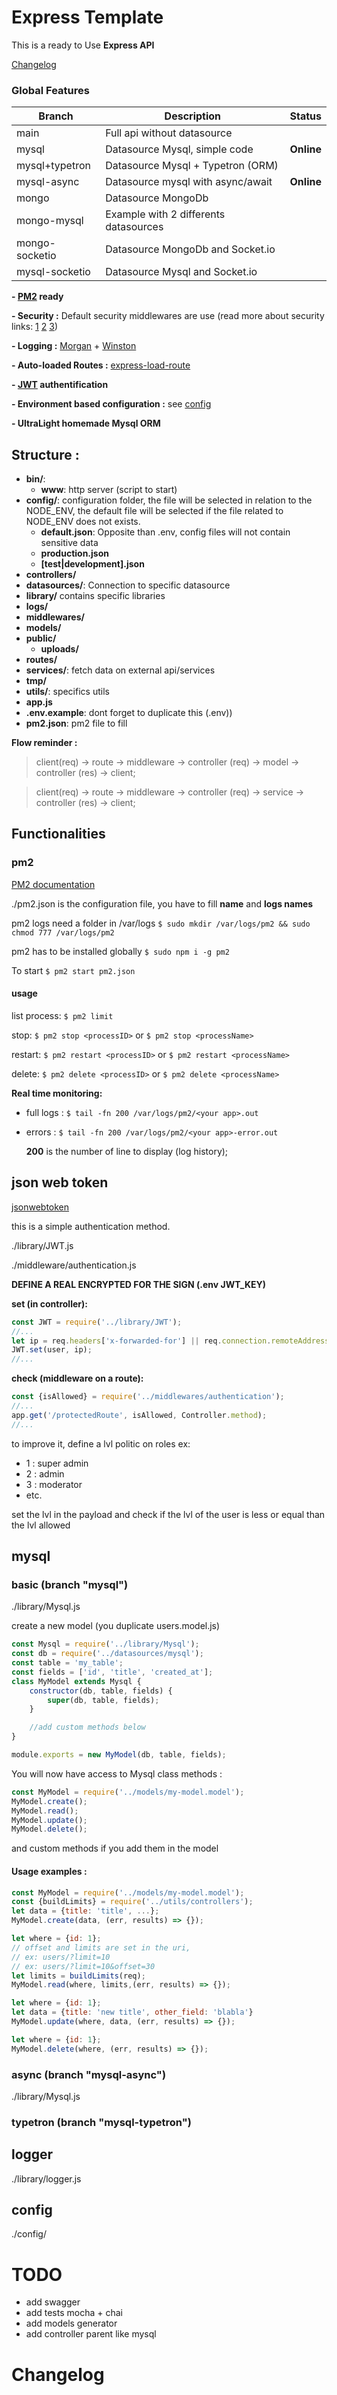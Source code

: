 # Express Template

This is a ready to Use **Express API**

[Changelog](#changelog)

### Global Features

Branch  | Description | Status
------------- | ------------- | -------------
main  | Full api without datasource | 
mysql  | Datasource Mysql, simple code | **Online**
mysql+typetron  | Datasource Mysql + Typetron (ORM) | 
mysql-async  | Datasource mysql with async/await | **Online**
mongo  | Datasource MongoDb | 
mongo-mysql  | Example with 2 differents datasources | 
mongo-socketio  | Datasource MongoDb and Socket.io | 
mysql-socketio  | Datasource Mysql and Socket.io | 

**- [PM2](https://pm2.keymetrics.io/) ready** 

**- Security :** Default security middlewares are use (read more about security links: [1](https://itnext.io/make-security-on-your-nodejs-api-the-priority-50da8dc71d68) [2](https://nodesource.com/blog/nine-security-tips-to-keep-express-from-getting-pwned) [3](https://www.freecodecamp.org/news/express-js-security-tips/))

**- Logging :** [Morgan](https://www.npmjs.com/package/morgan) + [Winston](https://www.npmjs.com/package/winston)

**- Auto-loaded Routes :** [express-load-route](https://www.npmjs.com/package/express-load-routes)

**- [JWT](https://www.npmjs.com/package/jsonwebtoken) authentification**

**- Environment based configuration :** see [config](https://www.npmjs.com/package/config)

**- UltraLight homemade Mysql ORM**

## Structure :
- **bin/**:
    -  **www**: http server (script to start)
- **config/**: configuration folder, the file will be selected in relation to the NODE_ENV, the default file will be selected if the file related to NODE_ENV does not exists.
    - **default.json**: Opposite than .env, config files will not contain sensitive data
    - **production.json**
    - **[test|development].json**
- **controllers/**
- **datasources/**: Connection to specific datasource
- **library/** contains specific libraries
- **logs/** 
- **middlewares/**
- **models/**
- **public/**
    - **uploads/**
- **routes/**
- **services/**: fetch data on external api/services
- **tmp/**
- **utils/**: specifics utils
- **app.js**
- **.env.example**: dont forget to duplicate this (.env)) 
- **pm2.json**: pm2 file to fill

**Flow reminder :**

> client(req) &rarr; route &rarr; middleware &rarr; controller (req) &rarr; model &rarr; controller (res) &rarr; client;

> client(req) &rarr; route &rarr; middleware &rarr; controller (req) &rarr; service &rarr; controller (res) &rarr; client;

## Functionalities

### pm2
[PM2 documentation](https://pm2.keymetrics.io/)

./pm2.json is the configuration file, you have to fill **name** and **logs names**

pm2 logs need a folder in /var/logs
`$ sudo mkdir /var/logs/pm2 && sudo chmod 777 /var/logs/pm2`

pm2 has to be installed globally
`$ sudo npm i -g pm2`

To start
`$ pm2 start pm2.json`

#### usage
list process:
`$ pm2 limit`

stop:
`$ pm2 stop <processID>`
or 
`$ pm2 stop <processName>`

restart:
`$ pm2 restart <processID>`
or 
`$ pm2 restart <processName>`

delete:
`$ pm2 delete <processID>`
or 
`$ pm2 delete <processName>`

**Real time monitoring:**

- full logs :
    `$ tail -fn 200 /var/logs/pm2/<your app>.out`
- errors :
    `$ tail -fn 200 /var/logs/pm2/<your app>-error.out`
    
    **200** is the number of line to display (log history);
    
## json web token
[jsonwebtoken](https://www.npmjs.com/package/jsonwebtoken)

this is a simple authentication method.

./library/JWT.js

./middleware/authentication.js

**DEFINE A REAL ENCRYPTED FOR THE SIGN (.env JWT_KEY)**

**set (in controller):**
```javascript
const JWT = require('../library/JWT');
//...
let ip = req.headers['x-forwarded-for'] || req.connection.remoteAddress;
JWT.set(user, ip);
//...
```

**check (middleware on a route):**
```javascript
const {isAllowed} = require('../middlewares/authentication');
//...
app.get('/protectedRoute', isAllowed, Controller.method);
//...
```
to improve it, define a lvl politic on roles ex:
- 1 : super admin
- 2 : admin
- 3 : moderator
- etc.

set the lvl in the payload and check if the lvl of the user is less or equal than the lvl allowed


## mysql
### basic (branch "mysql")
./library/Mysql.js

create a new model (you duplicate users.model.js)
```javascript
const Mysql = require('../library/Mysql');
const db = require('../datasources/mysql');
const table = 'my_table';
const fields = ['id', 'title', 'created_at'];
class MyModel extends Mysql {
    constructor(db, table, fields) {
        super(db, table, fields);   
    }

    //add custom methods below
}

module.exports = new MyModel(db, table, fields);
```
You will now have access to Mysql class methods :
```javascript
const MyModel = require('../models/my-model.model');
MyModel.create(); 
MyModel.read();
MyModel.update();
MyModel.delete();
```


and custom methods if you add them in the model

#### Usage examples :
```javascript
const MyModel = require('../models/my-model.model');
const {buildLimits} = require('../utils/controllers');
let data = {title: 'title', ...};
MyModel.create(data, (err, results) => {});

let where = {id: 1};
// offset and limits are set in the uri, 
// ex: users/?limit=10
// ex: users/?limit=10&offset=30
let limits = buildLimits(req);
MyModel.read(where, limits,(err, results) => {});

let where = {id: 1};
let data = {title: 'new title', other_field: 'blabla'}
MyModel.update(where, data, (err, results) => {});

let where = {id: 1};
MyModel.delete(where, (err, results) => {});
```

### async (branch "mysql-async")
./library/Mysql.js

### typetron (branch "mysql-typetron")

## logger
./library/logger.js

## config   
./config/

    
<a name="todo"></a>
# TODO
- add swagger
- add tests mocha + chai
- add models generator
- add controller parent like mysql
<a name="changelog"></a>
# Changelog

